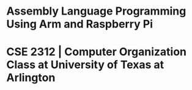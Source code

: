 # Assembly Language Programming Using Arm and Raspberry Pi

# CSE 2312 | Computer Organization Class at University of Texas at Arlington


